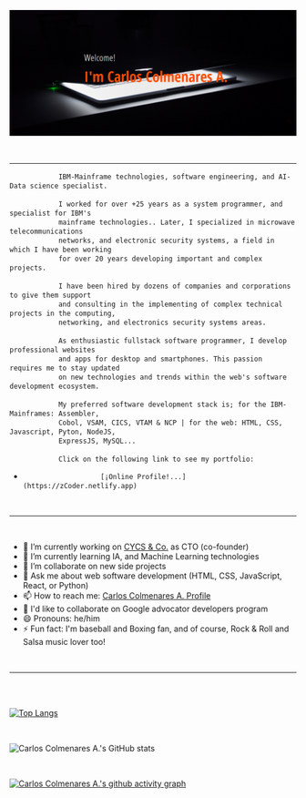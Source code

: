 ![zCoder Banner!](assets/img/miBanner.png)

<br>

---

<!-- <br> -->

<!-- ## <div style="text-align:center"><h3>...also knows as<span style="color:#ff4c00"> _zCoder!_ </span>at social media</div> -->
<!--
<br> -->

<p>

                IBM-Mainframe technologies, software engineering, and AI-Data science specialist.

                I worked for over +25 years as a system programmer, and specialist for IBM's
                mainframe technologies.. Later, I specialized in microwave telecommunications
                networks, and electronic security systems, a field in which I have been working
                for over 20 years developing important and complex projects.

                I have been hired by dozens of companies and corporations to give them support
                and consulting in the implementing of complex technical projects in the computing,
                networking, and electronics security systems areas.

                As enthusiastic fullstack software programmer, I develop professional websites
                and apps for desktop and smartphones. This passion requires me to stay updated
                on new technologies and trends within the web's software development ecosystem.

                My preferred software development stack is; for the IBM-Mainframes: Assembler,
                Cobol, VSAM, CICS, VTAM & NCP | for the web: HTML, CSS, Javascript, Pyton, NodeJS,
                ExpressJS, MySQL...

                Click on the following link to see my portfolio:


</p>

-                        [¡Online Profile!...] (https://zCoder.netlify.app)

<br>

---

<br>

- 🔭 I’m currently working on [CYCS & Co.](https://cycs.netlify.app "CYCS Ingeniería e Instalaciones") as CTO (co-founder)
- 🌱 I’m currently learning IA, and Machine Learning technologies
- 👯 I’m collaborate on new side projects
- 💬 Ask me about web software development (HTML, CSS, JavaScript, React, or Python)
- 📫 How to reach me: [Carlos Colmenares A. Profile](https://carlos-colmenares-a.netlify.app "https://carlos-colmenares-a.netlify.app")
- 👯 I'd like to collaborate on Google advocator developers program
- 😄 Pronouns: he/him
- ⚡ Fun fact: I'm baseball and Boxing fan, and of course, Rock & Roll and Salsa music lover too!

<br>

---

<br>
<br>

[![Top Langs](https://github-readme-stats.vercel.app/api/top-langs/?username=cycscarlos&&langs_count=8&theme=vue-dark)](https://github.com/cycscarlos/github-readme-stats)

<br>

![Carlos Colmenares A.'s GitHub stats](https://github-readme-stats.vercel.app/api?username=cycscarlos&show_icons=true&theme=vue-dark&hide=stars,prs)

<br>

<!-- ## My Colaborations -->

[![Carlos Colmenares A.'s github activity graph](https://activity-graph.herokuapp.com/graph?username=cycscarlos&theme=react-dark)](https://github.com/cycscarlos/github-readme-activity-graph)

<br>
